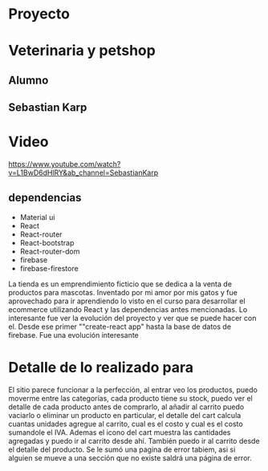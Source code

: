 # Proyecto

<h1>Veterinaria y petshop</h1>

## Alumno

<h2>Sebastian Karp </h2>

# Video

https://www.youtube.com/watch?v=L1BwD6dHlRY&ab_channel=SebastianKarp

## dependencias
<ul>
<li>Material ui</li>
<li>React</li>
<li>React-router</li>
<li>React-bootstrap</li>
<li>React-router-dom</li>
<li> firebase</li>
<li> firebase-firestore</li>

</ul>
La tienda es un emprendimiento ficticio que se dedica a la venta de productos para mascotas. Inventado por mi amor por mis gatos y fue aprovechado para ir aprendiendo lo visto en el curso para desarrollar el ecommerce utilizando React y las dependencias antes mencionadas.
Lo interesante fue ver la evolución del proyecto y ver que se puede hacer con el. Desde ese primer ""create-react app" hasta la base de datos de firebase. Fue una evolución interesante

# Detalle de lo realizado para

El sitio parece funcionar a la perfección, al entrar veo los productos, puedo moverme entre las categorías, cada producto tiene su stock, puedo ver el detalle de cada producto antes de comprarlo, al añadir al carrito puedo vaciarlo o eliminar un producto en particular, el detalle del cart calcula cuantas unidades agregue al carrito, cual es el costo y cual es el costo sumandole el IVA. Ademas el icono del cart muestra las cantidades agregadas y puedo ir al carrito desde ahí. También puedo ir al carrito desde el detalle del producto. Se le sumó una pagina de error tabiem, asi si alguien se mueve a una sección que no existe saldrá una página de error.